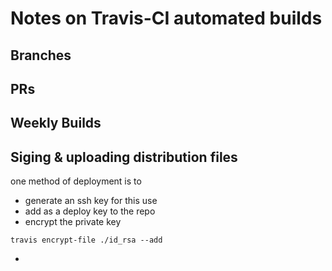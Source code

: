 # Notes on Travis-CI automated builds

## Branches

## PRs

## Weekly Builds

## Siging & uploading distribution files

one method of deployment is to 
 - generate an ssh key for this use
 - add as a deploy key to the repo
 - encrypt the private key 
 ```
 travis encrypt-file ./id_rsa --add
 ```
 - 
